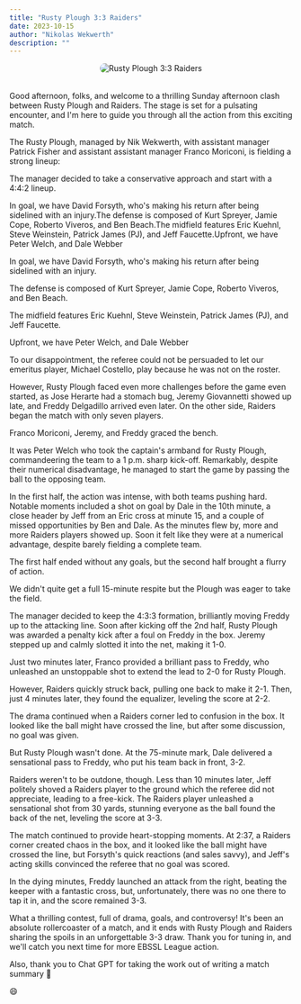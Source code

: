 ```yaml
---
title: "Rusty Plough 3:3 Raiders"
date: 2023-10-15
author: "Nikolas Wekwerth"
description: ""
---
```


<div style="text-align: center; margin-bottom: 2rem;">
  <img src="https://static.wixstatic.com/media/c8064c_5853fe253bb7447896c43845249ceedc~mv2.jpeg" alt="Rusty Plough 3:3 Raiders" style="max-width: 100%; border-radius: 10px;">
</div>
Good afternoon, folks, and welcome to a thrilling Sunday afternoon clash between Rusty Plough and Raiders. The stage is set for a pulsating encounter, and I'm here to guide you through all the action from this exciting match.

The Rusty Plough, managed by Nik Wekwerth, with assistant manager Patrick Fisher and assistant assistant manager Franco Moriconi, is fielding a strong lineup:

The manager decided to take a conservative approach and start with a 4:4:2 lineup.

In goal, we have David Forsyth, who's making his return after being sidelined with an injury.The defense is composed of Kurt Spreyer, Jamie Cope, Roberto Viveros, and Ben Beach.The midfield features Eric Kuehnl, Steve Weinstein, Patrick James (PJ), and Jeff Faucette.Upfront, we have Peter Welch, and Dale Webber

In goal, we have David Forsyth, who's making his return after being sidelined with an injury.

The defense is composed of Kurt Spreyer, Jamie Cope, Roberto Viveros, and Ben Beach.

The midfield features Eric Kuehnl, Steve Weinstein, Patrick James (PJ), and Jeff Faucette.

Upfront, we have Peter Welch, and Dale Webber

To our disappointment, the referee could not be persuaded to let our emeritus player, Michael Costello, play because he was not on the roster.

However, Rusty Plough faced even more challenges before the game even started, as Jose Herarte had a stomach bug, Jeremy Giovannetti showed up late, and Freddy Delgadillo arrived even later. On the other side, Raiders began the match with only seven players.

Franco Moriconi, Jeremy, and Freddy graced the bench.

It was Peter Welch who took the captain's armband for Rusty Plough, commandeering the team to a 1 p.m. sharp kick-off. Remarkably, despite their numerical disadvantage, he managed to start the game by passing the ball to the opposing team.

In the first half, the action was intense, with both teams pushing hard. Notable moments included a shot on goal by Dale in the 10th minute, a close header by Jeff from an Eric cross at minute 15, and a couple of missed opportunities by Ben and Dale. As the minutes flew by, more and more Raiders players showed up. Soon it felt like they were at a numerical advantage, despite barely fielding a complete team.

The first half ended without any goals, but the second half brought a flurry of action.

We didn't quite get a full 15-minute respite but the Plough was eager to take the field.

The manager decided to keep the 4:3:3 formation, brilliantly moving Freddy up to the attacking line. Soon after kicking off the 2nd half, Rusty Plough was awarded a penalty kick after a foul on Freddy in the box. Jeremy stepped up and calmly slotted it into the net, making it 1-0.

Just two minutes later, Franco provided a brilliant pass to Freddy, who unleashed an unstoppable shot to extend the lead to 2-0 for Rusty Plough.

However, Raiders quickly struck back, pulling one back to make it 2-1. Then, just 4 minutes later, they found the equalizer, leveling the score at 2-2.

The drama continued when a Raiders corner led to confusion in the box. It looked like the ball might have crossed the line, but after some discussion, no goal was given.

But Rusty Plough wasn't done. At the 75-minute mark, Dale delivered a sensational pass to Freddy, who put his team back in front, 3-2.

Raiders weren't to be outdone, though. Less than 10 minutes later, Jeff politely shoved a Raiders player to the ground which the referee did not appreciate, leading to a free-kick. The Raiders player unleashed a sensational shot from 30 yards, stunning everyone as the ball found the back of the net, leveling the score at 3-3.

The match continued to provide heart-stopping moments. At 2:37, a Raiders corner created chaos in the box, and it looked like the ball might have crossed the line, but Forsyth's quick reactions (and sales savvy), and Jeff's acting skills convinced the referee that no goal was scored.

In the dying minutes, Freddy launched an attack from the right, beating the keeper with a fantastic cross, but, unfortunately, there was no one there to tap it in, and the score remained 3-3.

What a thrilling contest, full of drama, goals, and controversy! It's been an absolute rollercoaster of a match, and it ends with Rusty Plough and Raiders sharing the spoils in an unforgettable 3-3 draw. Thank you for tuning in, and we'll catch you next time for more EBSSL League action.

Also, thank you to Chat GPT for taking the work out of writing a match summary 🤖

😄

